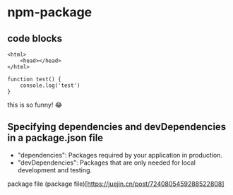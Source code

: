 # npm-package

## code blocks
    <html>
        <head></head>
    </html>

    function test() {
        console.log('test')
    }

this is so funny!  :joy:

## Specifying dependencies and devDependencies in a package.json file

- "dependencies": Packages required by your application in production.
- "devDependencies": Packages that are only needed for local development and testing.


 package file (package file)[https://juejin.cn/post/7240805459288522808]
